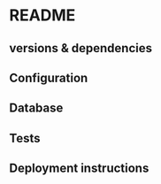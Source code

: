 # README

##  versions &  dependencies

## Configuration

## Database

## Tests

## Deployment instructions

